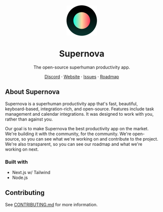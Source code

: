 <p align="center">
    <img src="./pics/circle-logo.png" width=100 height=100/>
    <h1 align="center">Supernova</h1>
    <p align="center">
        The open-source superhuman productivity app.
    </p>
    <p align="center">
        <a href="https://discord.gg/MUHH7rn2jV">Discord</a>
        ·
        <a href="https://trysupernova.one">Website</a>
        ·
        <a href="https://github.com/trysupernova/supernova/issues">Issues</a>
        ·
        <a href="https://github.com/trysupernova/supernova/milestones">Roadmap</a>
    </p>
</p>

## About Supernova

Supernova is a superhuman productivity app that's fast, beautiful, keyboard-based, integration-rich, and open-source. Features include task management and calendar integrations. It was designed to work with you, rather than against you.

Our goal is to make Supernova the best productivity app on the market. We're building it with the community, for the community. We're open-source, so you can see what we're working on and contribute to the project. We're also transparent, so you can see our roadmap and what we're working on next.

### Built with

- Next.js w/ Tailwind
- Node.js

## Contributing

See [CONTRIBUTING.md](./CONTRIBUTING.md) for more information.

